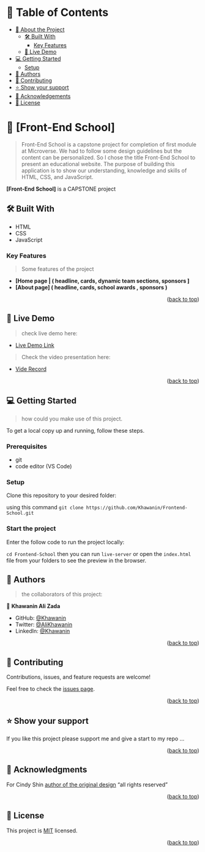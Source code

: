 <!-- TABLE OF CONTENTS -->
# 📗 Table of Contents

- [📖 About the Project](#about-project)
  - [🛠 Built With](#built-with)
    - [Key Features](#key-features)
  - [🚀 Live Demo](#live-demo)
- [💻 Getting Started](#getting-started)
  - [Setup](#setup)
- [👥 Authors](#authors)
- [🤝 Contributing](#contributing)
- [⭐️ Show your support](#support)
- [🙏 Acknowledgements](#acknowledgements)
- [📝 License](#license)

<!-- PROJECT DESCRIPTION -->

# 📖 [Front-End School] <a name="about-project"></a>

> Front-End School is a capstone project for completion of first module at Microverse. We had to follow some design guidelines but the content can be personalized. So I chose the title Front-End School to present an educational website. The purpose of building this application is to show our understanding, knowledge and skills of HTML, CSS, and JavaScript. 

**[Front-End School]** is a CAPSTONE project

## 🛠 Built With <a name="built-with"></a>

- HTML
- CSS
- JavaScript

<!-- Features -->

### Key Features <a name="key-features"></a>

> Some features of the project

- **[Home page | ( headline, cards, dynamic team sections, sponsors ]**
- **[About page] ( headline, cards, school awards , sponsors )**

<p align="right">(<a href="#readme-top">back to top</a>)</p>

<!-- LIVE DEMO -->

## 🚀 Live Demo <a name="live-demo"></a>

> check live demo here: 

- [Live Demo Link](https://khawanin.github.io/Frontend-School/)

> Check the video presentation here:

- [Vide Record](https://www.loom.com/share/26a039c6608c473a91c47680c9100b64)

<p align="right">(<a href="#readme-top">back to top</a>)</p>

<!-- GETTING STARTED -->

## 💻 Getting Started <a name="getting-started"></a>

>  how could you make use of this project.

To get a local copy up and running, follow these steps.

### Prerequisites

- git
- code editor (VS Code)

### Setup

Clone this repository to your desired folder:

using this command  `git clone https://github.com/Khawanin/Frontend-School.git`

### Start the project

Enter the follow code to run the project locally:

`cd Frontend-School` then you can run `live-server` or open the `index.html` file from your folders to see the preview in the browser.

<!-- AUTHORS -->

## 👥 Authors <a name="authors"></a>

> the collaborators of this project:

👤 **Khawanin Ali Zada**

- GitHub: [@Khawanin](https://github.com/Khawanin)
- Twitter: [@AliKhawanin](https://twitter.com/AliKhawanin)
- LinkedIn: [@Khawanin](https://www.linkedin.com/in/khawanin-ali-zada-93777b21a/)


<p align="right">(<a href="#readme-top">back to top</a>)</p>


<!-- CONTRIBUTING -->

## 🤝 Contributing <a name="contributing"></a>

Contributions, issues, and feature requests are welcome!

Feel free to check the [issues page](https://github.com/Khawanin/Frontend-School/issues).

<p align="right">(<a href="#readme-top">back to top</a>)</p>

<!-- SUPPORT -->

## ⭐️ Show your support <a name="support"></a>


If you like this project please support me and give a start to my repo ...

<p align="right">(<a href="#readme-top">back to top</a>)</p>

<!-- ACKNOWLEDGEMENTS -->

## 🙏 Acknowledgments <a name="acknowledgements"></a>

 For Cindy Shin [author of the original design](https://www.behance.net/gallery/29845175/CC-Global-Summit-2015)  “all rights reserved”

<p align="right">(<a href="#readme-top">back to top</a>)</p>


<!-- LICENSE -->

## 📝 License <a name="license"></a>

This project is [MIT](./LICENSE) licensed.


<p align="right">(<a href="#readme-top">back to top</a>)</p>
